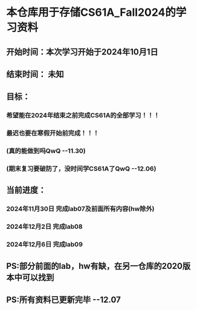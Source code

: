 # 本仓库用于存储CS61A_Fall2024的学习资料

## 开始时间：本次学习开始于2024年10月1日
## 结束时间： 未知

## 目标：
### 希望能在2024年结束之前完成CS61A的全部学习！！！
### 最迟也要在寒假开始前完成！！！
### (真的能做到吗QwQ --11.30)
### (期末复习要破防了，没时间学CS61A了QwQ --12.06)

## 当前进度：
### **2024年11月30日** 完成lab07及前面所有内容(hw除外)
### **2024年12月2日** 完成lab08
### **2024年12月6日** 完成lab09

## PS:部分前面的lab，hw有缺，在另一仓库的2020版本中可以找到
## PS:所有资料已更新完毕 --12.07
